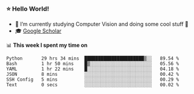 ### ⭐️ Hello World!

<!--
**hologerry/hologerry** is a ✨ _special_ ✨ repository because its `README.md` (this file) appears on your GitHub profile.

Here are some ideas to get you started:

- 🔭 I’m currently working and studying on Computer Vision
- 🌱 I’m currently learning at Peking University
- 💬 Ask me about 
- 📫 How to reach me: E-mail
- 😄 Pronouns: he/his
- ⚡ Fun fact: Music is the Power
-->


- 🔭 I’m currently studying Computer Vision and doing some cool stuff 🤖
- 🎓 [Google Scholar](https://scholar.google.com/citations?user=3ykqW9wAAAAJ&hl=en)


📊 **This week I spent my time on**

<!--START_SECTION:waka-->

```text
Python       29 hrs 34 mins  ██████████████████████▒░░   89.54 %
Bash         1 hr 50 mins    █▒░░░░░░░░░░░░░░░░░░░░░░░   05.56 %
YAML         1 hr 22 mins    █░░░░░░░░░░░░░░░░░░░░░░░░   04.18 %
JSON         8 mins          ░░░░░░░░░░░░░░░░░░░░░░░░░   00.42 %
SSH Config   5 mins          ░░░░░░░░░░░░░░░░░░░░░░░░░   00.29 %
Text         0 secs          ░░░░░░░░░░░░░░░░░░░░░░░░░   00.02 %
```

<!--END_SECTION:waka-->
